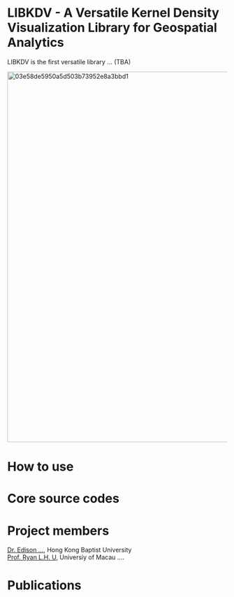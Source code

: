 # LIBKDV - A Versatile Kernel Density Visualization Library for Geospatial Analytics

LIBKDV is the first versatile library ... 
(TBA)

<img width="849" alt="03e58de5950a5d503b73952e8a3bbd1" src="https://user-images.githubusercontent.com/96175669/146165826-eef5f116-3e37-4bec-91dc-899af61fed18.png">

# How to use

# Core source codes


# Project members
[Dr. Edison ...](https:///xxxx), Hong Kong Baptist University<br />
[Prof. Ryan L.H. U](https://www.fst.um.edu.mo/personal/ryanlhu/), Universiy of Macau
.... 

# Publications
